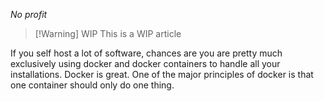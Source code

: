  *No profit*


> [!Warning] WIP
> This is a WIP article


If you self host a lot of software, chances are you are pretty much exclusively using docker and docker containers to handle all your installations. Docker is great.
One of the major principles of docker is that one container should only do one thing. 